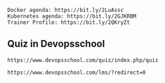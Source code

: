 ```
Docker agenda: https://bit.ly/2LuAssc
Kubernetes agenda: https://bit.ly/2GJKRBM
Trainer Profile: https://bit.ly/2QKryZt
```
## Quiz in Devopsschool 
```
https://www.devopsschool.com/quiz/index.php/quiz
```
```
https://www.devopsschool.com/lms/?redirect=0
```
